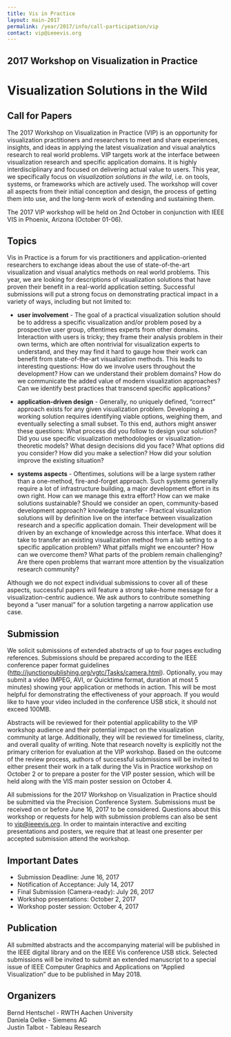 ```yaml
---
title: Vis in Practice
layout: main-2017
permalink: /year/2017/info/call-participation/vip
contact: vip@ieeevis.org
---
```


## 2017 Workshop on Visualization in Practice
# Visualization Solutions in the Wild
## Call for Papers

The 2017 Workshop on Visualization in Practice (VIP) is an opportunity for visualization practitioners and researchers to meet and share experiences, insights, and ideas in applying the latest visualization and visual analytics research to real world problems. VIP targets work at the interface between visualization research and specific application domains. It is highly interdisciplinary and focused on delivering actual value to users. This year, we specifically focus on *visualization solutions in the wild*, i.e. on tools, systems, or frameworks which are actively used. The workshop will cover all aspects from their initial conception and design, the process of getting them into use, and the long-term work of extending and sustaining them. 

The 2017 VIP workshop will be held on 2nd October in conjunction with IEEE VIS in Phoenix, Arizona (October 01-06). 

## Topics

Vis in Practice is a forum for vis practitioners and application-oriented researchers to exchange ideas about the use of state-of-the-art visualization and visual analytics methods on real world problems. This year, we are looking for descriptions of visualization solutions that have proven their benefit in a real-world application setting. Successful submissions will put a strong focus on demonstrating practical impact in a variety of ways, including but not limited to:

* **user involvement** - The goal of a practical visualization solution should be to address a specific visualization and/or problem posed by a prospective user group, oftentimes experts from other domains. Interaction with users is tricky; they frame their analysis problem in their own terms, which are often nontrivial for visualization experts to understand, and they may find it hard to gauge how their work can benefit from state-of-the-art visualization methods. This leads to interesting questions: How do we involve users throughout the development? How can we understand their problem domains? How do we communicate the added value of modern visualization approaches? Can we identify best practices that transcend specific applications?

* **application-driven design** - Generally, no uniquely defined, “correct” approach exists for any given visualization problem. Developing a working solution requires identifying viable options, weighing them, and eventually selecting a small subset. To this end, authors might answer these questions: What process did you follow to design your solution? Did you use specific visualization methodologies or visualization-theoretic models? What design decisions did you face? What options did you consider? How did you make a selection? How did your solution improve the existing situation? 

* **systems aspects** - Oftentimes, solutions will be a large system rather than a one-method, fire-and-forget approach. Such systems generally require a lot of infrastructure building, a major development effort in its own right. How can we manage this extra effort? How can we make solutions sustainable? Should we consider an open, community-based development approach?
knowledge transfer - Practical visualization solutions will by definition live on the interface between visualization research and a specific application domain. Their development will be driven by an exchange of knowledge across this interface. What does it take to transfer an existing visualization method from a lab setting to a specific application problem? What pitfalls might we encounter? How can we overcome them? What parts of the problem remain challenging? Are there open problems that warrant more attention by the visualization research community?

Although we do not expect individual submissions to cover all of these aspects, successful papers will feature a strong take-home message for a visualization-centric audience. We ask authors to contribute something beyond a “user manual” for a solution targeting a narrow application use case.

## Submission
We solicit submissions of extended abstracts of up to four pages excluding references. Submissions should be prepared according to the IEEE conference paper format guidelines (http://junctionpublishing.org/vgtc/Tasks/camera.html).
Optionally, you may submit a video (MPEG, AVI, or Quicktime format, duration at most 5 minutes) showing your application or methods in action. This will be most helpful for demonstrating the effectiveness of your approach. If you would like to have your video included in the conference USB stick, it should not exceed 100MB.

Abstracts will be reviewed for their potential applicability to the VIP workshop audience and their potential impact on the visualization community at large. Additionally, they will be reviewed for timeliness, clarity, and overall quality of writing. Note that research novelty is explicitly not the primary criterion for evaluation at the VIP workshop.
Based on the outcome of the review process, authors of successful submissions will be invited to either present their work in a talk during the Vis in Practice workshop on October 2 or to prepare a poster for the VIP poster session, which will be held along with the VIS main poster session on October 4.

All submissions for the 2017 Workshop on Visualization in Practice should be submitted via the Precision Conference System. Submissions must be received on or before June 16, 2017 to be considered. Questions about this workshop or requests for help with submission problems can also be sent to vip@ieeevis.org.
In order to maintain interactive and exciting presentations and posters, we require that at least one presenter per accepted submission attend the workshop.

## Important Dates 
* Submission Deadline: June 16, 2017
* Notification of Acceptance: July 14, 2017
* Final Submission (Camera-ready): July 26, 2017
* Workshop presentations: October 2, 2017
* Workshop poster session: October 4, 2017

## Publication
All submitted abstracts and the accompanying material will be published in the IEEE digital library and on the IEEE Vis conference USB stick. Selected submissions will be invited to submit an extended manuscript to a special issue of IEEE Computer Graphics and Applications on “Applied Visualization” due to be published in May 2018.

## Organizers
Bernd Hentschel - RWTH Aachen University  
Daniela Oelke - Siemens AG  
Justin Talbot - Tableau Research  

